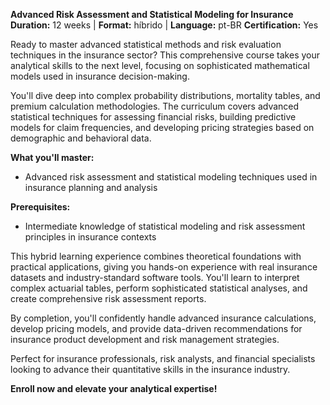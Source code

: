 **Advanced Risk Assessment and Statistical Modeling for Insurance**
**Duration:** 12 weeks | **Format:** híbrido | **Language:** pt-BR
**Certification:** Yes

Ready to master advanced statistical methods and risk evaluation techniques in the insurance sector? This comprehensive course takes your analytical skills to the next level, focusing on sophisticated mathematical models used in insurance decision-making.

You'll dive deep into complex probability distributions, mortality tables, and premium calculation methodologies. The curriculum covers advanced statistical techniques for assessing financial risks, building predictive models for claim frequencies, and developing pricing strategies based on demographic and behavioral data.

**What you'll master:**
- Advanced risk assessment and statistical modeling techniques used in insurance planning and analysis

**Prerequisites:**
- Intermediate knowledge of statistical modeling and risk assessment principles in insurance contexts

This hybrid learning experience combines theoretical foundations with practical applications, giving you hands-on experience with real insurance datasets and industry-standard software tools. You'll learn to interpret complex actuarial tables, perform sophisticated statistical analyses, and create comprehensive risk assessment reports.

By completion, you'll confidently handle advanced insurance calculations, develop pricing models, and provide data-driven recommendations for insurance product development and risk management strategies.

Perfect for insurance professionals, risk analysts, and financial specialists looking to advance their quantitative skills in the insurance industry.

**Enroll now and elevate your analytical expertise!**